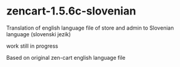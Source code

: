 # zencart-1.5.6c-slovenian
Translation of english language file of store and admin to Slovenian language (slovenski jezik)

work still in progress

Based on original zen-cart english language file 
